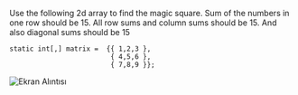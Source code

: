 Use the following 2d array to find the magic square. Sum of the numbers in one row should be 15. All row sums and column sums should be 15. And also diagonal sums should be 15 

    static int[,] matrix =  {{ 1,2,3 },
                             { 4,5,6 },
                             { 7,8,9 }};


![Ekran Alıntısı](https://github.com/erolcum/Csharp-Challenges/assets/110387801/6147f4d0-1af9-4b66-bf54-f0f14098f903)
